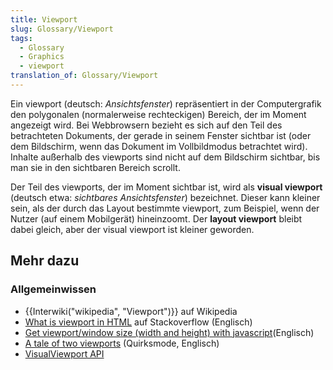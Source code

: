 ```yaml
---
title: Viewport
slug: Glossary/Viewport
tags:
  - Glossary
  - Graphics
  - viewport
translation_of: Glossary/Viewport
---
```

Ein viewport (deutsch: _Ansichtsfenster_) repräsentiert in der Computergrafik den polygonalen (normalerweise rechteckigen) Bereich, der im Moment angezeigt wird. Bei Webbrowsern bezieht es sich auf den Teil des betrachteten Dokuments, der gerade in seinem Fenster sichtbar ist (oder dem Bildschirm, wenn das Dokument im Vollbildmodus betrachtet wird). Inhalte außerhalb des viewports sind nicht auf dem Bildschirm sichtbar, bis man sie in den sichtbaren Bereich scrollt.

Der Teil des viewports, der im Moment sichtbar ist, wird als **visual viewport** (deutsch etwa: _sichtbares Ansichtsfenster_) bezeichnet. Dieser kann kleiner sein, als der durch das Layout bestimmte viewport, zum Beispiel, wenn der Nutzer (auf einem Mobilgerät) hineinzoomt. Der **layout viewport** bleibt dabei gleich, aber der visual viewport ist kleiner geworden.

## Mehr dazu

### Allgemeinwissen

- {{Interwiki("wikipedia", "Viewport")}} auf Wikipedia
- [What is viewport in HTML](https://stackoverflow.com/questions/2939693/what-is-viewport-in-html) auf Stackoverflow (Englisch)
- [Get viewport/window size (width and height) with javascript](https://andylangton.co.uk/blog/development/get-viewportwindow-size-width-and-height-javascript)(Englisch)
- [A tale of two viewports](https://www.quirksmode.org/mobile/viewports.html) (Quirksmode, Englisch)
- [VisualViewport API](/de/docs/Web/API/Visual_Viewport_API)
